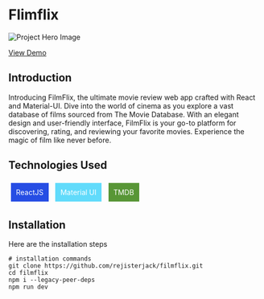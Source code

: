 # Flimflix

![Project Hero Image](https://res.cloudinary.com/dktfpedhu/image/upload/v1693645311/flimflix_ahhgqb.jpg)

[View Demo](https://filmflix-with-ai.vercel.app)

## Introduction


Introducing FilmFlix, the ultimate movie review web app crafted with React and Material-UI. Dive into the world of cinema as you explore a vast database of films sourced from The Movie Database. With an elegant design and user-friendly interface, FilmFlix is your go-to platform for discovering, rating, and reviewing your favorite movies. Experience the magic of film like never before.

## Technologies Used

<div style="background-color: #264de4; color: #fff; padding: 10px; margin: 5px; display: inline-block;">ReactJS</div>
<div style="background-color: #61dbfb; color: #fff; padding: 10px; margin: 5px; display: inline-block;">Material UI</div>
<div style="background-color: #589636; color: #fff; padding: 10px; margin: 5px; display: inline-block;">TMDB</div>


## Installation

Here are the installation steps

```shell
# installation commands
git clone https://github.com/rejisterjack/filmflix.git
cd filmflix
npm i --legacy-peer-deps
npm run dev

